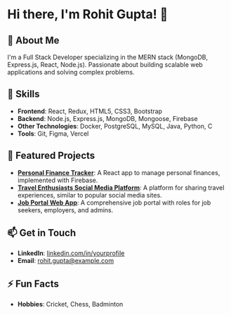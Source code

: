 # Hi there, I'm Rohit Gupta! 👋

## 🚀 About Me
I'm a Full Stack Developer specializing in the MERN stack (MongoDB, Express.js, React, Node.js). Passionate about building scalable web applications and solving complex problems.

## 💼 Skills
- **Frontend**: React, Redux, HTML5, CSS3, Bootstrap
- **Backend**: Node.js, Express.js, MongoDB, Mongoose, Firebase
- **Other Technologies**: Docker, PostgreSQL, MySQL, Java, Python, C
- **Tools**: Git, Figma, Vercel

## 🌟 Featured Projects
- **[Personal Finance Tracker](https://github.com/yourusername/finance-tracker)**: A React app to manage personal finances, implemented with Firebase.
- **[Travel Enthusiasts Social Media Platform](https://socialprj.web.app/)**: A platform for sharing travel experiences, similar to popular social media sites.
- **[Job Portal Web App](https://github.com/yourusername/job-portal)**: A comprehensive job portal with roles for job seekers, employers, and admins.

## 📫 Get in Touch
- **LinkedIn**: [linkedin.com/in/yourprofile](https://linkedin.com/in/yourprofile)
- **Email**: rohit.gupta@example.com

## ⚡ Fun Facts
- **Hobbies**: Cricket, Chess, Badminton
